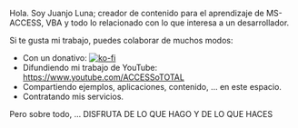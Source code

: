 Hola. 
Soy Juanjo Luna; creador de contenido para el aprendizaje de MS-ACCESS, VBA y todo lo relacionado con lo que interesa a un desarrollador. 

Si te gusta mi trabajo, puedes colaborar de muchos modos:

- Con un donativo: [![ko-fi](https://ko-fi.com/img/githubbutton_sm.svg)](https://ko-fi.com/G2G0GCCT6)
- Difundiendo mi trabajo de YouTube: https://www.youtube.com/ACCESSoTOTAL
- Compartiendo ejemplos, aplicaciones, contenido, ... en este espacio. 
- Contratando mis servicios.

Pero sobre todo, ... DISFRUTA DE LO QUE HAGO Y DE LO QUE HACES
